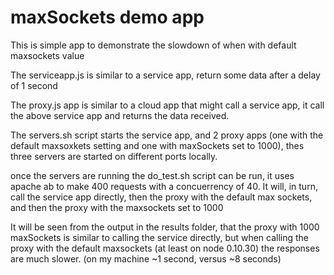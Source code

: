 # maxSockets demo app

This is simple app to demonstrate the slowdown of when with default maxsockets value

The serviceapp.js is similar to a service app, return some data after a delay of 1 second

The proxy.js app is similar to a cloud app that might call a service app, it call the above service app and returns the data received.

The servers.sh script starts the service app, and 2 proxy apps (one with the default maxsoxkets setting and one with maxSockets set to 1000), thes three servers are started on different ports locally.

once the servers are running the do_test.sh script can be run, it uses apache ab to make 400 requests with a concuerrency of 40.
It will, in turn, call the service app directly, then the proxy with the default max sockets, and then the proxy with the maxsockets set to 1000

It will be seen from the output in the results folder, that the proxy with 1000 maxSockets is similar to calling the service directly, but when calling the proxy with the default maxsockets (at least on node 0.10.30) the responses are much slower. (on my machine ~1 second, versus ~8 seconds)
